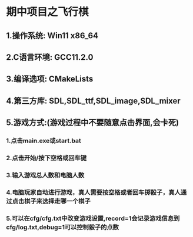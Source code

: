# 期中项目之飞行棋
## 1.操作系统: Win11 x86_64
## 2.C语言环境: GCC11.2.0
## 3.编译选项: CMakeLists
## 4.第三方库: SDL,SDL_ttf,SDL_image,SDL_mixer
## 5.游戏方式:(游戏过程中不要随意点击界面,会卡死)
### 1.点击main.exe或start.bat
### 2.点击开始/按下空格或回车键
### 3.输入游戏总人数和电脑人数
### 4.电脑玩家自动进行游戏，真人需要按空格或者回车掷骰子，真人通过点击棋子来选择走哪一个棋子
### 5.可以在cfg/cfg.txt中改变游戏设置,record=1会记录游戏信息到cfg/log.txt,debug=1可以控制骰子的点数